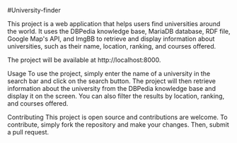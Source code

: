 #University-finder

This project is a web application that helps users find universities around the world. 
It uses the DBPedia knowledge base, MariaDB database, RDF file, Google Map's API, and ImgBB to retrieve and display information about universities, 
such as their name, location, ranking, and courses offered.

The project will be available at http://localhost:8000.

Usage
To use the project, simply enter the name of a university in the search bar and click on the search button. 
The project will then retrieve information about the university from the DBPedia knowledge base and display it on the screen.
You can also filter the results by location, ranking, and courses offered.

Contributing
This project is open source and contributions are welcome. To contribute, simply fork the repository and make your changes. Then, submit a pull request.
